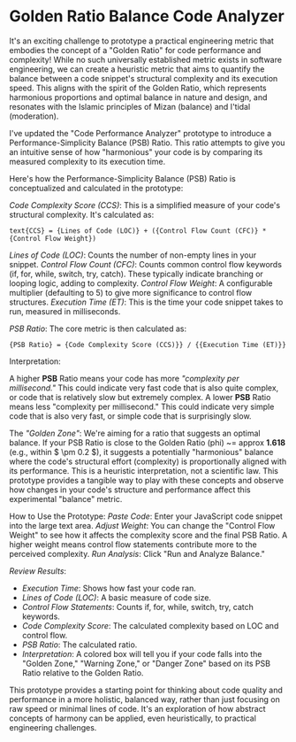 # Golden Ratio Balance Code Analyzer

It's an exciting challenge to prototype a practical engineering metric that embodies the concept of a "Golden Ratio" for code performance and complexity! While no such universally established metric exists in software engineering, we can create a heuristic metric that aims to quantify the balance between a code snippet's structural complexity and its execution speed. This aligns with the spirit of the Golden Ratio, which represents harmonious proportions and optimal balance in nature and design, and resonates with the Islamic principles of Mizan (balance) and I'tidal (moderation).

I've updated the "Code Performance Analyzer" prototype to introduce a Performance-Simplicity Balance (PSB) Ratio. This ratio attempts to give you an intuitive sense of how "harmonious" your code is by comparing its measured complexity to its execution time.

Here's how the Performance-Simplicity Balance (PSB) Ratio is conceptualized and calculated in the prototype:

*Code Complexity Score (CCS)*: This is a simplified measure of your code's structural complexity. It's calculated as:

`text{CCS} = {Lines of Code (LOC)} + ({Control Flow Count (CFC)} * {Control Flow Weight})`

*Lines of Code (LOC)*: Counts the number of non-empty lines in your snippet.
*Control Flow Count (CFC)*: Counts common control flow keywords (if, for, while, switch, try, catch). These typically indicate branching or looping logic, adding to complexity.
*Control Flow Weight*: A configurable multiplier (defaulting to 5) to give more significance to control flow structures.
*Execution Time (ET)*: This is the time your code snippet takes to run, measured in milliseconds.

*PSB Ratio*: The core metric is then calculated as:

`{PSB Ratio} = {Code Complexity Score (CCS)}} / {{Execution Time (ET)}}`

Interpretation:

A higher **PSB** Ratio means your code has more *"complexity per millisecond."* This could indicate very fast code that is also quite complex, or code that is relatively slow but extremely complex.
A lower **PSB** Ratio means less "complexity per millisecond." This could indicate very simple code that is also very fast, or simple code that is surprisingly slow.

The *"Golden Zone"*: We're aiming for a ratio that suggests an optimal balance. If your PSB Ratio is close to the Golden Ratio (phi) ~= approx **1.618** (e.g., within $ \pm 0.2 $), it suggests a potentially "harmonious" balance where the code's structural effort (complexity) is proportionally aligned with its performance. This is a heuristic interpretation, not a scientific law.
This prototype provides a tangible way to play with these concepts and observe how changes in your code's structure and performance affect this experimental "balance" metric.

How to Use the Prototype:
*Paste Code*: Enter your JavaScript code snippet into the large text area.
*Adjust Weight*: You can change the "Control Flow Weight" to see how it affects the complexity score and the final PSB Ratio. A higher weight means control flow statements contribute more to the perceived complexity.
*Run Analysis*: Click "Run and Analyze Balance."

*Review Results*:
- _Execution Time_: Shows how fast your code ran.
- _Lines of Code (LOC)_: A basic measure of code size.
- _Control Flow Statements_: Counts if, for, while, switch, try, catch keywords.
- _Code Complexity Score_: The calculated complexity based on LOC and control flow.
- _PSB Ratio_: The calculated ratio.
- _Interpretation_: A colored box will tell you if your code falls into the "Golden Zone," "Warning Zone," or "Danger Zone" based on its PSB Ratio relative to the Golden Ratio.

This prototype provides a starting point for thinking about code quality and performance in a more holistic, balanced way, rather than just focusing on raw speed or minimal lines of code. It's an exploration of how abstract concepts of harmony can be applied, even heuristically, to practical engineering challenges.





